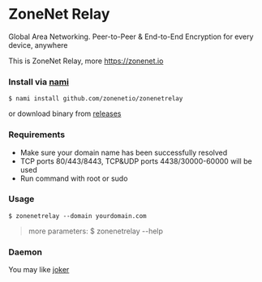 # ZoneNet Relay

Global Area Networking. Peer-to-Peer & End-to-End Encryption for every device, anywhere

This is ZoneNet Relay, more https://zonenet.io

### Install via [nami](https://github.com/txthinking/nami)

```
$ nami install github.com/zonenetio/zonenetrelay
```

or download binary from [releases](https://github.com/zonenetio/zonenetrelay/releases)

### Requirements

- Make sure your domain name has been successfully resolved
- TCP ports 80/443/8443, TCP&UDP ports 4438/30000-60000 will be used
- Run command with root or sudo 

### Usage

```
$ zonenetrelay --domain yourdomain.com
```
> more parameters: $ zonenetrelay --help

### Daemon

You may like [joker](https://github.com/txthinking/joker)

